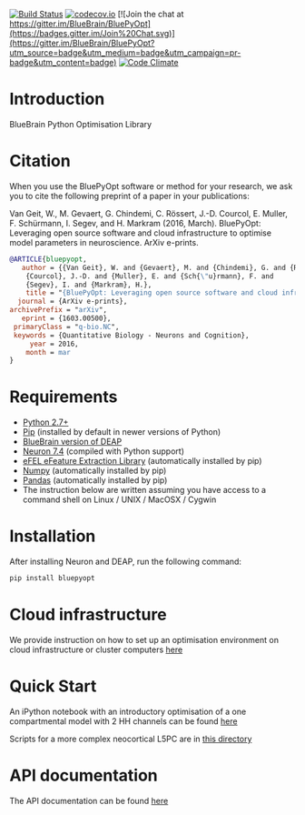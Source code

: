 [![Build Status](https://travis-ci.org/BlueBrain/BluePyOpt.svg?branch=master)](https://travis-ci.org/BlueBrain/BluePyOpt)
[![codecov.io](https://codecov.io/github/BlueBrain/BluePyOpt/coverage.svg?branch=master)](https://codecov.io/github/BlueBrain/BluePyOpt?branch=master)
[![Join the chat at https://gitter.im/BlueBrain/BluePyOpt](https://badges.gitter.im/Join%20Chat.svg)](https://gitter.im/BlueBrain/BluePyOpt?utm_source=badge&utm_medium=badge&utm_campaign=pr-badge&utm_content=badge)
[![Code Climate](https://codeclimate.com/github/BlueBrain/BluePyOpt/badges/gpa.svg)](https://codeclimate.com/github/BlueBrain/BluePyOpt)

Introduction
============

BlueBrain Python Optimisation Library

Citation
========

When you use the BluePyOpt software or method for your research, we ask you to cite the following preprint of a paper in your publications:

Van Geit, W., M. Gevaert, G. Chindemi, C. Rössert, J.-D. Courcol, E. Muller, F. Schürmann, I. Segev, and H. Markram (2016, March). BluePyOpt: Leveraging open source software and cloud infrastructure to optimise model parameters in neuroscience. ArXiv e-prints.

```bibtex
@ARTICLE{bluepyopt,
   author = {{Van Geit}, W. and {Gevaert}, M. and {Chindemi}, G. and {R{\"o}ssert}, C. and 
	{Courcol}, J.-D. and {Muller}, E. and {Sch{\"u}rmann}, F. and 
	{Segev}, I. and {Markram}, H.},
    title = "{BluePyOpt: Leveraging open source software and cloud infrastructure to optimise model parameters in neuroscience}",
  journal = {ArXiv e-prints},
archivePrefix = "arXiv",
   eprint = {1603.00500},
 primaryClass = "q-bio.NC",
 keywords = {Quantitative Biology - Neurons and Cognition},
     year = 2016,
    month = mar
}
```

Requirements
============

* [Python 2.7+](https://www.python.org/download/releases/2.7/)
* [Pip](https://pip.pypa.io) (installed by default in newer versions of Python)
* [BlueBrain version of DEAP](https://github.com/BlueBrain/deap)
* [Neuron 7.4](http://neuron.yale.edu/) (compiled with Python support)
* [eFEL eFeature Extraction Library](https://github.com/BlueBrain/eFEL) (automatically installed by pip)
* [Numpy](http://www.numpy.org) (automatically installed by pip)
* [Pandas](http://pandas.pydata.org/) (automatically installed by pip)
* The instruction below are written assuming you have access to a command shell
on Linux / UNIX / MacOSX / Cygwin

Installation
============

After installing Neuron and DEAP, run the following command:

```bash
pip install bluepyopt
```

Cloud infrastructure
====================

We provide instruction on how to set up an optimisation environment on cloud
infrastructure or cluster computers 
[here](https://github.com/BlueBrain/BluePyOpt/tree/master/cloud-config)

Quick Start
===========

An iPython notebook with an introductory optimisation of a one compartmental 
model with 2 HH channels can be found 
[here](https://github.com/BlueBrain/BluePyOpt/blob/master/examples/simplecell/simplecell.ipynb)

Scripts for a more complex neocortical L5PC are in 
[this directory](https://github.com/BlueBrain/BluePyOpt/tree/master/examples/l5pc)

API documentation
==================
The API documentation can be found [here](http://bluebrain.github.io/BluePyOpt)
